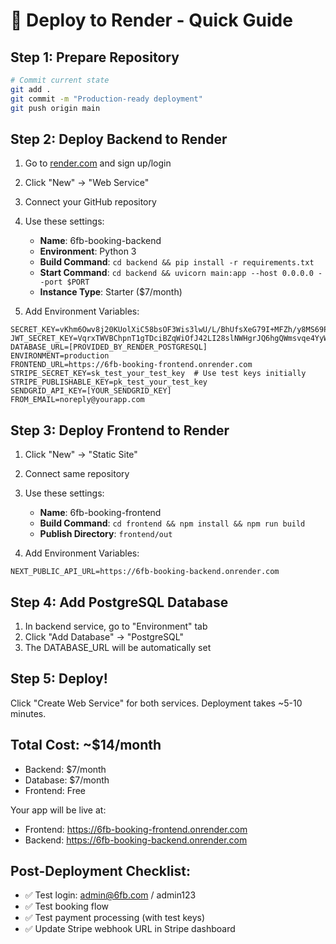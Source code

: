 # 🚀 Deploy to Render - Quick Guide

## Step 1: Prepare Repository
```bash
# Commit current state
git add .
git commit -m "Production-ready deployment"
git push origin main
```

## Step 2: Deploy Backend to Render

1. Go to [render.com](https://render.com) and sign up/login
2. Click "New" → "Web Service"
3. Connect your GitHub repository
4. Use these settings:
   - **Name**: 6fb-booking-backend
   - **Environment**: Python 3
   - **Build Command**: `cd backend && pip install -r requirements.txt`
   - **Start Command**: `cd backend && uvicorn main:app --host 0.0.0.0 --port $PORT`
   - **Instance Type**: Starter ($7/month)

5. Add Environment Variables:
```
SECRET_KEY=vKhm6Owv8j20KUolXiC58bsOF3Wis3lwU/L/BhUfsXeG79I+MFZh/y8MS69Pbtqp
JWT_SECRET_KEY=VqrxTWVBChpnT1gTDciBZqWiOfJ42LI28slNWHgrJQ6hgQWmsvqe4YyWzZNjxJGX
DATABASE_URL=[PROVIDED_BY_RENDER_POSTGRESQL]
ENVIRONMENT=production
FRONTEND_URL=https://6fb-booking-frontend.onrender.com
STRIPE_SECRET_KEY=sk_test_your_test_key  # Use test keys initially
STRIPE_PUBLISHABLE_KEY=pk_test_your_test_key
SENDGRID_API_KEY=[YOUR_SENDGRID_KEY]
FROM_EMAIL=noreply@yourapp.com
```

## Step 3: Deploy Frontend to Render

1. Click "New" → "Static Site"
2. Connect same repository
3. Use these settings:
   - **Name**: 6fb-booking-frontend
   - **Build Command**: `cd frontend && npm install && npm run build`
   - **Publish Directory**: `frontend/out`

4. Add Environment Variables:
```
NEXT_PUBLIC_API_URL=https://6fb-booking-backend.onrender.com
```

## Step 4: Add PostgreSQL Database

1. In backend service, go to "Environment" tab
2. Click "Add Database" → "PostgreSQL"
3. The DATABASE_URL will be automatically set

## Step 5: Deploy!

Click "Create Web Service" for both services. Deployment takes ~5-10 minutes.

## Total Cost: ~$14/month
- Backend: $7/month
- Database: $7/month
- Frontend: Free

Your app will be live at:
- Frontend: https://6fb-booking-frontend.onrender.com
- Backend: https://6fb-booking-backend.onrender.com

## Post-Deployment Checklist:
- ✅ Test login: admin@6fb.com / admin123
- ✅ Test booking flow
- ✅ Test payment processing (with test keys)
- ✅ Update Stripe webhook URL in Stripe dashboard
